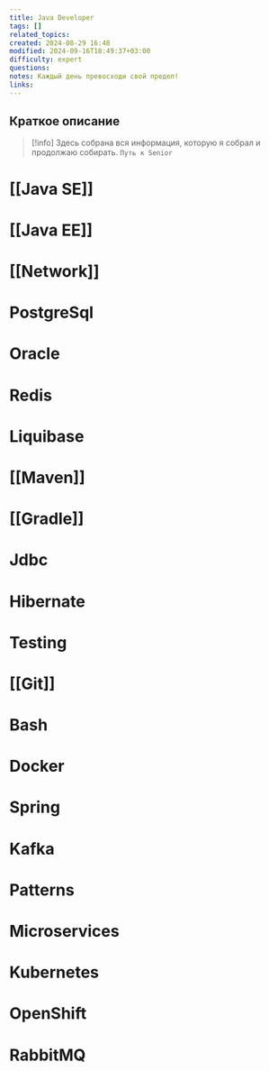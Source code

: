 ```yaml
---
title: Java Developer
tags: []
related_topics: 
created: 2024-08-29 16:48
modified: 2024-09-16T18:49:37+03:00
difficulty: expert
questions: 
notes: Каждый день превосходи свой предел!
links: 
---
```

## Краткое описание
> [!info] Здесь собрана вся информация, которую я собрал и продолжаю собирать. 
> `Путь к Senior` 

# [[Java SE]]
# [[Java EE]]

# [[Network]]
# PostgreSql
# Oracle
# Redis
# Liquibase
# [[Maven]]
# [[Gradle]]
# Jdbc
# Hibernate
# Testing
# [[Git]]
# Bash
# Docker
# Spring 
# Kafka
# Patterns
# Microservices
# Kubernetes
# OpenShift
# RabbitMQ


